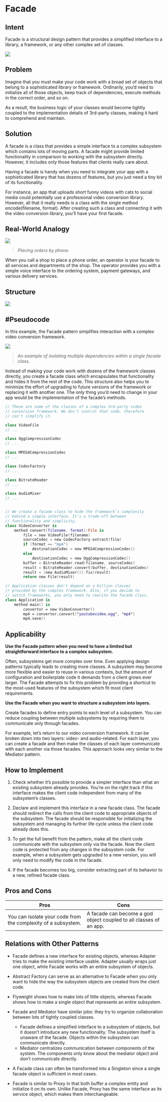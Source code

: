 # Facade

## Intent
Facade is a structural design pattern that provides a simplified interface to a library, a framework, or any other complex set of classes.

![](https://raw.github.com/apal7/java-design-patterns/master/images/images-facade-pattern/facade.png)



## Problem
Imagine that you must make your code work with a broad set of objects that belong to a sophisticated library or framework. Ordinarily, you’d need to initialize all of those objects, keep track of dependencies, execute methods in the correct order, and so on.

As a result, the business logic of your classes would become tightly coupled to the implementation details of 3rd-party classes, making it hard to comprehend and maintain.





## Solution
A facade is a class that provides a simple interface to a complex subsystem which contains lots of moving parts. A facade might provide limited functionality in comparison to working with the subsystem directly. However, it includes only those features that clients really care about.

Having a facade is handy when you need to integrate your app with a sophisticated library that has dozens of features, but you just need a tiny bit of its functionality.

For instance, an app that uploads short funny videos with cats to social media could potentially use a professional video conversion library. However, all that it really needs is a class with the single method encode(filename, format). After creating such a class and connecting it with the video conversion library, you’ll have your first facade.





## Real-World Analogy
![](https://raw.github.com/apal7/java-design-patterns/master/images/images-facade-pattern/live-example-en.png)
> _Placing orders by phone._


When you call a shop to place a phone order, an operator is your facade to all services and departments of the shop. The operator provides you with a simple voice interface to the ordering system, payment gateways, and various delivery services.



## Structure
![](https://raw.github.com/apal7/java-design-patterns/master/images/images-facade-pattern/structure.png)





## #Pseudocode
In this example, the Facade pattern simplifies interaction with a complex video conversion framework.

![](https://raw.github.com/apal7/java-design-patterns/master/images/images-facade-pattern/example.png)
> _An example of isolating multiple dependencies within a single facade class._


Instead of making your code work with dozens of the framework classes directly, you create a facade class which encapsulates that functionality and hides it from the rest of the code. This structure also helps you to minimize the effort of upgrading to future versions of the framework or replacing it with another one. The only thing you’d need to change in your app would be the implementation of the facade’s methods.


```kotlin
// These are some of the classes of a complex 3rd-party video
// conversion framework. We don't control that code, therefore
// can't simplify it.

class VideoFile
// ...

class OggCompressionCodec
// ...

class MPEG4CompressionCodec
// ...

class CodecFactory
// ...

class BitrateReader
// ...

class AudioMixer
// ...


// We create a facade class to hide the framework's complexity
// behind a simple interface. It's a trade-off between
// functionality and simplicity.
class VideoConverter is
    method convert(filename, format):File is
        file = new VideoFile(filename)
        sourceCodec = new CodecFactory.extract(file)
        if (format == "mp4")
            destinationCodec = new MPEG4CompressionCodec()
        else
            destinationCodec = new OggCompressionCodec()
        buffer = BitrateReader.read(filename, sourceCodec)
        result = BitrateReader.convert(buffer, destinationCodec)
        result = (new AudioMixer()).fix(result)
        return new File(result)

// Application classes don't depend on a billion classes
// provided by the complex framework. Also, if you decide to
// switch frameworks, you only need to rewrite the facade class.
class Application is
    method main() is
        convertor = new VideoConverter()
        mp4 = convertor.convert("youtubevideo.ogg", "mp4")
        mp4.save()
```






## Applicability

**Use the Facade pattern when you need to have a limited but straightforward interface to a complex subsystem.**

Often, subsystems get more complex over time. Even applying design patterns typically leads to creating more classes. A subsystem may become more flexible and easier to reuse in various contexts, but the amount of configuration and boilerplate code it demands from a client grows ever larger. The Facade attempts to fix this problem by providing a shortcut to the most-used features of the subsystem which fit most client requirements.



**Use the Facade when you want to structure a subsystem into layers.**

Create facades to define entry points to each level of a subsystem. You can reduce coupling between multiple subsystems by requiring them to communicate only through facades.

For example, let’s return to our video conversion framework. It can be broken down into two layers: video- and audio-related. For each layer, you can create a facade and then make the classes of each layer communicate with each another via those facades. This approach looks very similar to the Mediator pattern.






## How to Implement
1. Check whether it’s possible to provide a simpler interface than what an existing subsystem already provides. You’re on the right track if this interface makes the client code independent from many of the subsystem’s classes.

2. Declare and implement this interface in a new facade class. The facade should redirect the calls from the client code to appropriate objects of the subsystem. The facade should be responsible for initializing the subsystem and managing its further life cycle unless the client code already does this.

3. To get the full benefit from the pattern, make all the client code communicate with the subsystem only via the facade. Now the client code is protected from any changes in the subsystem code. For example, when a subsystem gets upgraded to a new version, you will only need to modify the code in the facade.

4. If the facade becomes too big, consider extracting part of its behavior to a new, refined facade class.



## Pros and Cons
| Pros | Cons |
| --- | --- |
|  You can isolate your code from the complexity of a subsystem. |  A facade can become a god object coupled to all classes of an app. |




##  Relations with Other Patterns
- Facade defines a new interface for existing objects, whereas Adapter tries to make the existing interface usable. Adapter usually wraps just one object, while Facade works with an entire subsystem of objects.

- Abstract Factory can serve as an alternative to Facade when you only want to hide the way the subsystem objects are created from the client code.

- Flyweight shows how to make lots of little objects, whereas Facade shows how to make a single object that represents an entire subsystem.

- Facade and Mediator have similar jobs: they try to organize collaboration between lots of tightly coupled classes.
    - Facade defines a simplified interface to a subsystem of objects, but it doesn’t introduce any new functionality. The subsystem itself is unaware of the facade. Objects within the subsystem can communicate directly.
    - Mediator centralizes communication between components of the system. The components only know about the mediator object and don’t communicate directly.

- A Facade class can often be transformed into a Singleton since a single facade object is sufficient in most cases.

- Facade is similar to Proxy in that both buffer a complex entity and initialize it on its own. Unlike Facade, Proxy has the same interface as its service object, which makes them interchangeable.


